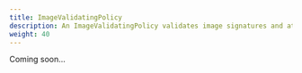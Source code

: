 ```yaml
---
title: ImageValidatingPolicy
description: An ImageValidatingPolicy validates image signatures and attestations.
weight: 40
---
```


Coming soon...